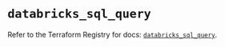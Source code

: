 # `databricks_sql_query`

Refer to the Terraform Registry for docs: [`databricks_sql_query`](https://registry.terraform.io/providers/databricks/databricks/1.74.0/docs/resources/sql_query).
